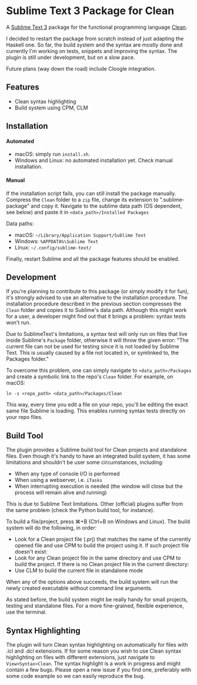 # Sublime Text 3 Package for Clean
A [Sublime Text 3](https://www.sublimetext.com) package for the functional programming language [Clean](http://clean.cs.ru.nl/Clean).

I decided to restart the package from scratch instead of just adapting the Haskell one. So far, the build system and the syntax are mostly done and currently I'm working on tests, snippets and improving the syntax. The plugin is still under development, but on a slow pace.

Future plans (way down the road) include Cloogle integration.


Features
-------------
* Clean syntax highlighting
* Build system using CPM, CLM 

Installation
-------------
#### Automated
* macOS: simply run `install.sh`.
* Windows and Linux: no automated installation yet. Check manual installation.

#### Manual
If the installation script fails, you can still install the package manually. Compress the `Clean` folder to a `zip` file, change its extension to ".sublime-package" and copy it. Navigate to the sublime data path (OS dependent, see below) and paste it in `<data_path>/Installed Packages`

Data paths:
* macOS: `~/Library/Application Support/Sublime Text`
* Windows: `%APPDATA%\Sublime Text`
* Linux: `~/.config/sublime-text/`

Finally, restart Sublime and all the package features should be enabled.

Development
-------------
If you're planning to contribute to this package (or simply modify it for fun), it's strongly advised to use an alternative to the installation procedure. The installation procedure described in the previous section compresses the `Clean` folder and copies it to Sublime's data path. Although this might work for a user, a developer might find out that it brings a problem: syntax tests won't run. 

Due to SublimeText's limitations, a syntax test will only run on files that live inside Sublime's `Package` folder, otherwise it will throw the given error: "The current file can not be used for testing since it is not loaded by Sublime Text. This is usually caused by a file not located in, or symlinked to, the Packages folder."

To overcome this problem, one can simply navigate to `<data_path>/Packages` and create a symbolic link to the repo's `Clean` folder. For example, on macOS:

```shell session
ln -s <repo_path> <data_path>/Packages/Clean
```

This way, every time you edit a file on your repo, you'll be editing the exact same file Sublime is loading. This enables running syntax tests directly on your repo files.

Build Tool
-------------
The plugin provides a Sublime build tool for Clean projects and standalone files. Even though it's handy to have an integrated build system, it has some limitations and shouldn't be user some circumstances, including:
* When any type of console I/O is performed
* When using a webserver, i.e. `iTasks`
* When interrupting execution is needed (the window will close but the process will remain alive and running)

This is due to Sublime Text limitations. Other (official) plugins suffer from the same problem (check the Python build tool, for instance).

To build a file/project, press ⌘+B (Ctrl+B on Windows and Linux). The build system will do the following, in order:
* Look for a Clean project file (.prj) that matches the name of the currently opened file and use CPM to build the project using it. If such project file doesn't exist:
* Look for any Clean project file in the same directory and use CPM to build the project. If there is no Clean project file in the current directory:
* Use CLM to build the current file in standalone mode

When any of the options above succeeds, the build system will run the newly created executable without command line arguments. 

As stated before, the build system might be really handy for small projects, testing and standalone files. For a more fine-grained, flexible experience, use the terminal.

Syntax Highlighting
-------------
The plugin will turn Clean syntax highlighting on automatically for files with .icl and .dcl extensions. If for some reason you wish to use Clean syntax highlighting on files with different extensions, just navigate to `View>Syntax>Clean`. The syntax highlight is a work in progress and might contain a few bugs. Please open a new issue if you find one, preferably with some code example so we can easily reproduce the bug.

